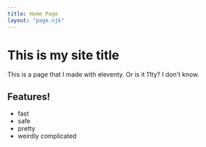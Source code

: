 ```yaml
--- 
title: Home Page
layout: "page.njk"
---
```


# This is my site title

This is a page that I made with eleventy. Or is it 11ty? I don't know.

## Features!

- fast
- safe
- pretty
- weirdly complicated
